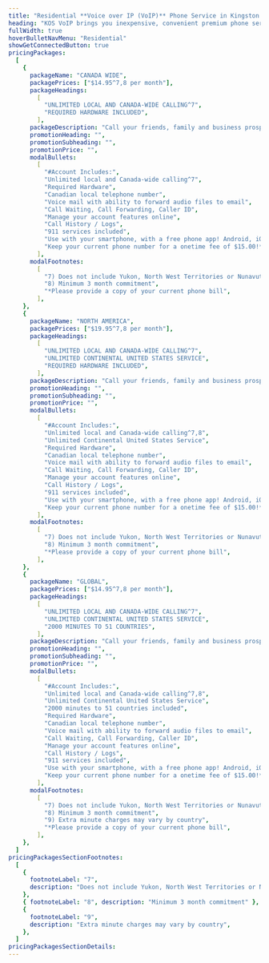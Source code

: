 ```yaml
---
title: "Residential **Voice over IP (VoIP)** Phone Service in Kingston & Belleville, ON"
heading: "KOS VoIP brings you inexpensive, convenient premium phone service over your High Speed Internet connection!"
fullWidth: true
hoverBulletNavMenu: "Residential"
showGetConnectedButton: true
pricingPackages:
  [
    {
      packageName: "CANADA WIDE",
      packagePrices: ["$14.95^7,8 per month"],
      packageHeadings:
        [
          "UNLIMITED LOCAL AND CANADA-WIDE CALLING^7",
          "REQUIRED HARDWARE INCLUDED",
        ],
      packageDescription: "Call your friends, family and business prospects anywhere in Canada, talk as long as you want!",
      promotionHeading: "",
      promotionSubheading: "",
      promotionPrice: "",
      modalBullets:
        [
          "#Account Includes:",
          "Unlimited local and Canada-wide calling^7",
          "Required Hardware",
          "Canadian local telephone number",
          "Voice mail with ability to forward audio files to email",
          "Call Waiting, Call Forwarding, Caller ID",
          "Manage your account features online",
          "Call History / Logs",
          "911 services included",
          "Use with your smartphone, with a free phone app! Android, iOS",
          "Keep your current phone number for a onetime fee of $15.00!*",
        ],
      modalFootnotes:
        [
          "7) Does not include Yukon, North West Territories or Nunavut",
          "8) Minimum 3 month commitment",
          "*Please provide a copy of your current phone bill",
        ],
    },
    {
      packageName: "NORTH AMERICA",
      packagePrices: ["$19.95^7,8 per month"],
      packageHeadings:
        [
          "UNLIMITED LOCAL AND CANADA-WIDE CALLING^7",
          "UNLIMITED CONTINENTAL UNITED STATES SERVICE",
          "REQUIRED HARDWARE INCLUDED",
        ],
      packageDescription: "Call your friends, family and business prospects anywhere across Canada and the Continental United States. Talk as long as you need!",
      promotionHeading: "",
      promotionSubheading: "",
      promotionPrice: "",
      modalBullets:
        [
          "#Account Includes:",
          "Unlimited local and Canada-wide calling^7,8",
          "Unlimited Continental United States Service",
          "Required Hardware",
          "Canadian local telephone number",
          "Voice mail with ability to forward audio files to email",
          "Call Waiting, Call Forwarding, Caller ID",
          "Manage your account features online",
          "Call History / Logs",
          "911 services included",
          "Use with your smartphone, with a free phone app! Android, iOS",
          "Keep your current phone number for a onetime fee of $15.00!*",
        ],
      modalFootnotes:
        [
          "7) Does not include Yukon, North West Territories or Nunavut",
          "8) Minimum 3 month commitment",
          "*Please provide a copy of your current phone bill",
        ],
    },
    {
      packageName: "GLOBAL",
      packagePrices: ["$14.95^7,8 per month"],
      packageHeadings:
        [
          "UNLIMITED LOCAL AND CANADA-WIDE CALLING^7",
          "UNLIMITED CONTINENTAL UNITED STATES SERVICE",
          "2000 MINUTES TO 51 COUNTRIES",
        ],
      packageDescription: "Call your friends, family and business prospects anywhere across Canada and the Continental United States. Talk as long as you need! Overseas and South American calls at a fraction of regular telephone costs.",
      promotionHeading: "",
      promotionSubheading: "",
      promotionPrice: "",
      modalBullets:
        [
          "#Account Includes:",
          "Unlimited local and Canada-wide calling^7,8",
          "Unlimited Continental United States Service",
          "2000 minutes to 51 countries included",
          "Required Hardware",
          "Canadian local telephone number",
          "Voice mail with ability to forward audio files to email",
          "Call Waiting, Call Forwarding, Caller ID",
          "Manage your account features online",
          "Call History / Logs",
          "911 services included",
          "Use with your smartphone, with a free phone app! Android, iOS",
          "Keep your current phone number for a onetime fee of $15.00!*",
        ],
      modalFootnotes:
        [
          "7) Does not include Yukon, North West Territories or Nunavut",
          "8) Minimum 3 month commitment",
          "9) Extra minute charges may vary by country",
          "*Please provide a copy of your current phone bill",
        ],
    },
  ]
pricingPackagesSectionFootnotes:
  [
    {
      footnoteLabel: "7",
      description: "Does not include Yukon, North West Territories or Nunavut",
    },
    { footnoteLabel: "8", description: "Minimum 3 month commitment" },
    {
      footnoteLabel: "9",
      description: "Extra minute charges may vary by country",
    },
  ]
pricingPackagesSectionDetails:
---
```

